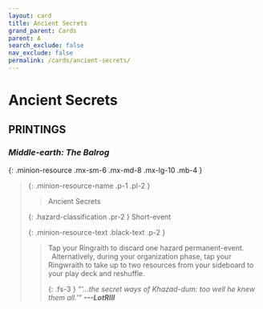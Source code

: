 ```yaml
---
layout: card
title: Ancient Secrets
grand_parent: Cards
parent: A
search_exclude: false
nav_exclude: false
permalink: /cards/ancient-secrets/
---
```


# Ancient Secrets


## PRINTINGS


### _Middle-earth: The Balrog_

{: .minion-resource .mx-sm-6 .mx-md-8 .mx-lg-10 .mb-4 }
> {: .minion-resource-name .p-1 .pl-2 }
> > <div class="hazard-mp"></div>
> > <div class="card-name">Ancient Secrets</div>
>
> {: .hazard-classification .pr-2 }
> Short-event
>
> {: .minion-resource-text .black-text .p-2 }
> > Tap your Ringraith to discard one hazard permanent-event. <br>&ensp;Alternatively, during your organization phase, tap your Ringwraith to take up to two resources from your sideboard to your play deck and reshuffle. 
> > 
> > {: .fs-3 } 
> > _“‘...the secret ways of Khazad-dum: too well he knew them all.’”_ ***---&#65279;LotRIII*** 
> 
